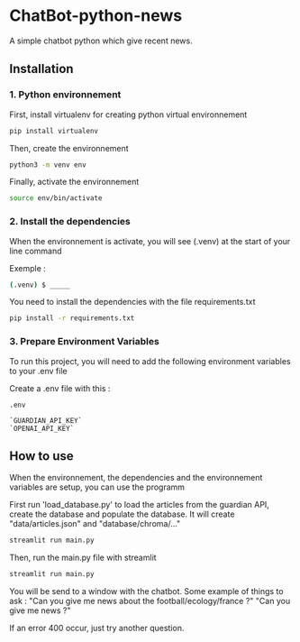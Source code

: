 
# ChatBot-python-news

A simple chatbot python which give recent news.




## Installation



### 1. Python environnement

First, install virtualenv for creating python virtual environnement
```bash
pip install virtualenv
```
Then, create the environnement

```bash
python3 -m venv env
```

Finally, activate the environnement
```bash
source env/bin/activate
```

### 2. Install the dependencies
When the environnement is activate, you will see (.venv) at the start of your line command

Exemple :
```bash
(.venv) $ _____
```

You need to install the dependencies with the file requirements.txt 
```bash
pip install -r requirements.txt
```

### 3. Prepare Environment Variables

To run this project, you will need to add the following environment variables to your .env file

Create a .env file with this :

    .env
    
    `GUARDIAN_API_KEY`
    `OPENAI_API_KEY`

## How to use
When the environnement, the dependencies and the environnement variables are setup, you can use the programm

First run 'load_database.py' to load the articles from the guardian API, create the database and populate the database.
It will create "data/articles.json" and "database/chroma/..."

```bash
streamlit run main.py
```

Then, run the main.py file with streamlit

```bash
streamlit run main.py
```

You will be send to a window with the chatbot.
Some example of things to ask :
"Can you give me news about the football/ecology/france ?"
"Can you give me news ?"

If an error 400 occur, just try another question.